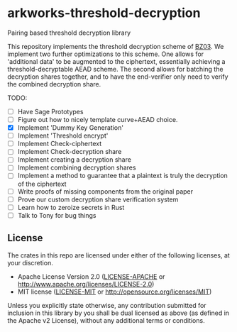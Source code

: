 # arkworks-threshold-decryption
Pairing based threshold decryption library

This repository implements the threshold decryption scheme of [BZ03](http://citeseerx.ist.psu.edu/viewdoc/download?doi=10.1.1.119.1717&rep=rep1&type=pdf). We implement two further optimizations to this scheme. 
One allows for 'additional data' to be augmented to the ciphertext, essentially achieving a threshold-decryptable AEAD scheme.
The second allows for batching the decryption shares together, and to have the end-verifier only need to verify the combined decryption share.

TODO:
- [ ] Have Sage Prototypes
- [ ] Figure out how to nicely template curve+AEAD choice.
- [x] Implement 'Dummy Key Generation'
- [ ] Implement 'Threshold encrypt'
- [ ] Implement Check-ciphertext
- [ ] Implement Check-decryption share
- [ ] Implement creating a decryption share
- [ ] Implement combining decryption shares
- [ ] Implement a method to guarantee that a plaintext is truly the decryption of the ciphertext
- [ ] Write proofs of missing components from the original paper
- [ ] Prove our custom decryption share verification system
- [ ] Learn how to zeroize secrets in Rust
- [ ] Talk to Tony for bug things

## License

The crates in this repo are licensed under either of the following licenses, at your discretion.

 * Apache License Version 2.0 ([LICENSE-APACHE](LICENSE-APACHE) or http://www.apache.org/licenses/LICENSE-2.0)
 * MIT license ([LICENSE-MIT](LICENSE-MIT) or http://opensource.org/licenses/MIT)

Unless you explicitly state otherwise, any contribution submitted for inclusion in this library by you shall be dual licensed as above (as defined in the Apache v2 License), without any additional terms or conditions.